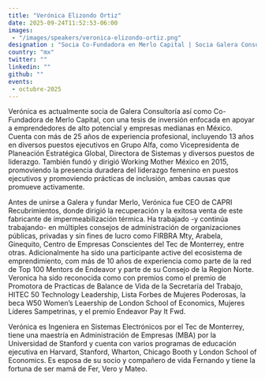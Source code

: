 ```yaml
---
title: "Verónica Elizondo Ortiz"
date: 2025-09-24T11:52:53-06:00
images: 
 - "/images/speakers/veronica-elizondo-ortiz.png"
designation : "Socia Co-Fundadora en Merlo Capital | Socia Galera Consultores | Consultora Independiente"
country: "mx"
twitter: ""
linkedin: ""
github: ""
events: 
 - octubre-2025
---
```


Verónica es actualmente socia de Galera Consultoría así como Co-Fundadora de Merlo Capital, con una tesis de inversión enfocada en apoyar a emprendedores de alto potencial y empresas medianas en México.
Cuenta con más de 25 años de experiencia profesional, incluyendo 13 años en diversos puestos ejecutivos en Grupo Alfa, como Vicepresidenta de Planeación Estratégica Global, Directora de Sistemas y diversos puestos de liderazgo. También fundó y dirigió Working Mother México en 2015, promoviendo la presencia duradera del liderazgo femenino en puestos ejecutivos y promoviendo prácticas de inclusión, ambas causas que promueve activamente.

Antes de unirse a Galera y fundar Merlo, Verónica fue CEO de CAPRI Recubrimientos, donde dirigió la recuperación y la exitosa venta de este fabricante de impermeabilización térmica. Ha trabajado -y continúa trabajando- en múltiples consejos de administración de organizaciones públicas, privadas y sin fines de lucro como FIRBRA Mty, Arabela, Ginequito, Centro de Empresas Conscientes del Tec de Monterrey, entre otras. Adicionalmente ha sido una participante active del ecosistema de emprendimiento, com más de 10 años de experiencia como parte de la red de Top 100 Mentors de Endeavor y parte de su Consejo de la Region Norte.
Veronica ha sido reconocida como con premios como el premio de Promotora de Practicas de Balance de Vida de la Secretaría del Trabajo, HITEC 50 Technology Leadership, Lista Forbes de Mujeres Poderosas, la beca W50 Women’s Leaership de London School of Economics, Mujeres Líderes Sampetrinas, y el premio Endeavor Pay It Fwd.

Verónica es Ingeniera en Sistemas Electrónicos por el Tec de Monterrey, tiene una maestría en Administración de Empresas (MBA) por la Universidad de Stanford y cuenta con varios programas de educación ejecutiva en Harvard, Stanford, Wharton, Chicago Booth y London School of Economics. Es esposa de su socio y compañero de vida Fernando y tiene la fortuna de ser mamá de Fer, Vero y Mateo.